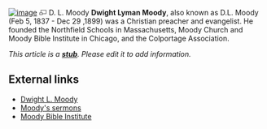 [![image](images/thumb/e/e3/Moody.jpg/180px-Moody.jpg)](http://www.theopedia.com/File:Moody.jpg)
[![image](data:image/png;base64,iVBORw0KGgoAAAANSUhEUgAAAA8AAAALCAAAAACFLIiAAAAAAnRSTlMA/1uRIrUAAABPSURBVAjXY/j///+5vXDwjAHIr26ZAgXZe8H8a/+hoIcw/9nevdVL9+79DuPvzQYZFPUezu8BMZLXgkExnD8HAu6hqv//n+HZVjD4DuUDAKlChD3fj6aPAAAAAElFTkSuQmCC)](http://www.theopedia.com/File:Moody.jpg "Enlarge")
D. L. Moody
**Dwight Lyman Moody**, also known as D.L. Moody (Feb 5, 1837 - Dec
29 ,1899) was a Christian preacher and evangelist. He founded the
Northfield Schools in Massachusetts, Moody Church and Moody Bible
Institute in Chicago, and the Colportage Association.

*This article is a **[stub](http://www.theopedia.com/Category:Theopedia_stubs "Category:Theopedia stubs")**. Please edit it to add information.*
## External links

-   [Dwight L. Moody](http://www.wholesomewords.org/biography/biorpmoody.html)
-   [Moody's sermons](http://www.sermondepository.com/DLMoody.htm)
-   [Moody Bible Institute](http://www.moody.edu/)



